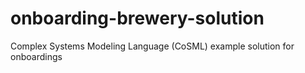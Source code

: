 # onboarding-brewery-solution
Complex Systems Modeling Language (CoSML) example solution for onboardings
